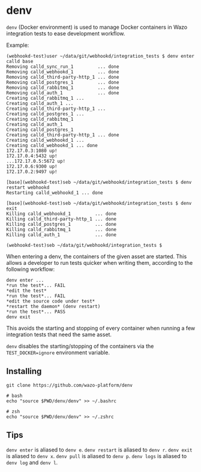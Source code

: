 # denv

`denv` (Docker environment) is used to manage Docker containers in Wazo integration tests to ease development workflow.

Example:

```
(webhookd-test)user ~/data/git/webhookd/integration_tests $ denv enter calld base
Removing calld_sync_run_1         ... done
Removing calld_webhookd_1         ... done
Removing calld_third-party-http_1 ... done
Removing calld_postgres_1         ... done
Removing calld_rabbitmq_1         ... done
Removing calld_auth_1             ... done
Creating calld_rabbitmq_1 ...
Creating calld_auth_1 ...
Creating calld_third-party-http_1 ...
Creating calld_postgres_1 ...
Creating calld_rabbitmq_1
Creating calld_auth_1
Creating calld_postgres_1
Creating calld_third-party-http_1 ... done
Creating calld_webhookd_1 ...
Creating calld_webhookd_1 ... done
172.17.0.3:1080 up!
172.17.0.4:5432 up!
...172.17.0.5:5672 up!
172.17.0.6:9300 up!
172.17.0.2:9497 up!

[base](webhookd-test)seb ~/data/git/webhookd/integration_tests $ denv restart webhookd
Restarting calld_webhookd_1 ... done

[base](webhookd-test)seb ~/data/git/webhookd/integration_tests $ denv exit
Killing calld_webhookd_1         ... done
Killing calld_third-party-http_1 ... done
Killing calld_postgres_1         ... done
Killing calld_rabbitmq_1         ... done
Killing calld_auth_1             ... done

(webhookd-test)seb ~/data/git/webhookd/integration_tests $
```

When entering a denv, the containers of the given asset are started. This allows a developer to run tests quicker when writing them, according to the following workflow:

```
denv enter ...
*run the test*... FAIL
*edit the test*
*run the test*... FAIL
*edit the source code under test*
*restart the daemon* (denv restart)
*run the test*... PASS
denv exit
```

This avoids the starting and stopping of every container when running a few integration tests that need the same asset.

`denv` disables the starting/stopping of the containers via the `TEST_DOCKER=ignore` environment variable.

## Installing

```
git clone https://github.com/wazo-platform/denv

# bash
echo "source $PWD/denv/denv" >> ~/.bashrc

# zsh
echo "source $PWD/denv/denv" >> ~/.zshrc
```

## Tips

`denv enter` is aliased to `denv e`.
`denv restart` is aliased to `denv r`.
`denv exit` is aliased to `denv x`.
`denv pull` is aliased to `denv p`.
`denv logs` is aliased to `denv log` and `denv l`.
